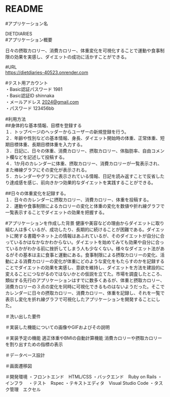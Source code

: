 # README
#アプリケーション名

DIETDIARIES  
#アプリケーション概要

日々の摂取カロリー、消費カロリー、体重変化を可視化することで運動や食事制限の効果を実感し、ダイエットの成功に活かすことができる。

#URL  
https://dietdiaries-40523.onrender.com

#テスト用アカウント  
・Basic認証パスワード 1981  
・Basic認証ID shinnaka  
・メールアドレス 2024@gmail.com  
・パスワード 123456bb

#利用方法  
##身体的な基本情報、目標を登録する  
１．トップページのヘッダーからユーザーの新規登録を行う。  
２．年齢や性別などの基本情報、身長、ダイエット開始時の体重、正常体重、短期目標体重、長期目標体重を入力する。  
３．日記に、日々の体重、消費カロリー、摂取カロリー、体脂肪率、自由コメント欄などを記述して投稿する。  
４．1か月のカレンダーに体重、摂取カロリー、消費カロリーが一覧表示され、また棒線グラフにその変化が表示される。  
５．カレンダーやグラフに表示されている情報、日記を読み返すことで反省したり達成感を感じ、前向きかつ効果的なダイエットを実践することができる。  

##日々の体重変化を記録する。  
１．日々のカレンダーに摂取カロリー、消費カロリー、体重を投稿する。  
２．運動や食事制限によるカロリーの変化と体重の変化を数値や折れ線グラフで一覧表示することでダイエットの効果を把握する。  

#アプリケーションを作成した背景
健康や美容などの理由からダイエットに取り組む人は多くいるが、成功したり、長期的に続けることが困難である。ダイエットに関する書籍やネット上の情報はあふれているが、そのダイエットが自分に合っているかはなかなかわからない。ダイエットを始めてみても効果や自分に合っているかがわかる前に挫折してしまう人も少なくない。様々なダイエット法があるがその基本は主に食事と運動にある。食事制限による摂取カロリーの変化、活動による消費カロリーの変化が体重にどのような変化をもたらすのかを記録することでダイエットの効果を実感し、意欲を維持し、ダイエットを方法を建設的に変えることにつながるのではないかとの仮説を立てた。市場を調査したところ、類似する先行のアプリケーションはすでに数多くあるが、体重と摂取カロリー、消費カロリーの３点の変化を同時に可視化できるものはないようだった。そこでカレンダーに日々の摂取カロリー、消費カロリー、体重を記録し、それを一覧で表示し変化を折れ線グラフで可視化したアプリケーションを開発することにした。

＃洗い出した要件


＃実装した機能についての画像やGIFおよびその説明



＃実装予定の機能
適正体重やBMIの自動計算機能
消費カロリーや摂取カロリーを割り出すための指標の表示

＃データベース設計

＃画面遷移図


＃開発環境
・フロントエンド　HTML/CSS
・バックエンド　Ruby on Rails
・インフラ　
・テスト　Rspec
・テキストエディタ　Visual Studio Code
・タスク管理　エクセル

